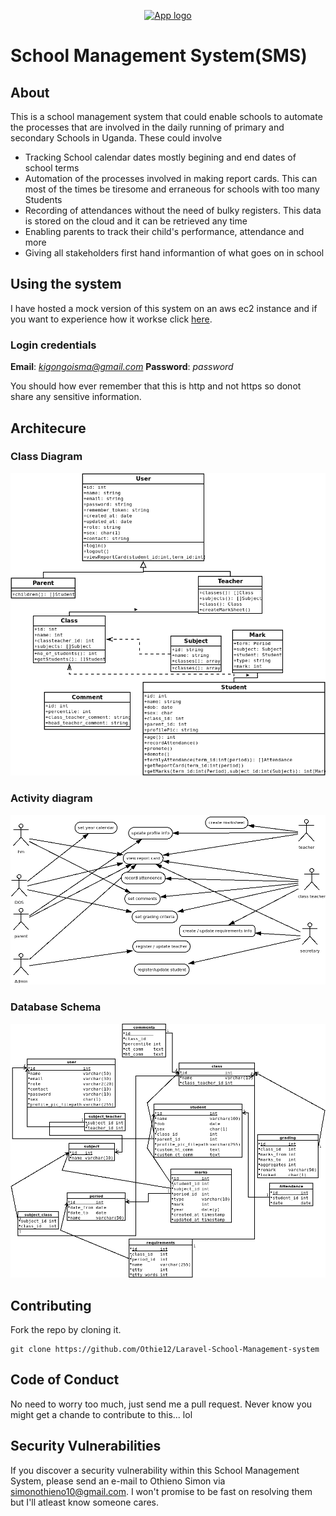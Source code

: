 <p align="center"><a href="#about" target="_blank"><img src="public/storage/logos/Asset 8.png" width="400" alt="App logo"></a></p>


# School Management System(SMS)
## About

This is a school management system that could enable schools to automate the processes that are involved in the daily running of primary and secondary Schools in Uganda. These could involve

- Tracking School calendar dates mostly begining and end dates of school terms
- Automation of the processes involved in making report cards. This can most of the times be tiresome and erraneous for schools with too many Students
- Recording of attendances without the need of bulky registers. This data is stored on the cloud and it can be retrieved any time
- Enabling parents to track their child's performance, attendance and more
- Giving all stakeholders first hand informantion of what goes on in school

## Using the system

I have hosted a mock version of this system on an aws ec2 instance and if you want to experience how it workse click [here](http://ec2-52-207-53-188.compute-1.amazonaws.com/login).

### Login credentials
**Email**: *kigongoisma@gmail.com*
**Password**: *password*

You should how ever remember that this is http and not https so donot share any sensitive information.

## Architecure
### Class Diagram
![class-diagram](documentation/repo%20class.png)

### Activity diagram
![activity-diagram](documentation/repo%20activity.png)

### Database Schema
![schema](documentation/repo%20db.png)

## Contributing

Fork the repo by cloning it.
```
git clone https://github.com/Othie12/Laravel-School-Management-system
```

## Code of Conduct

No need to worry too much, just send me a pull request. Never know you might get a chande to contribute to this... lol
## Security Vulnerabilities

If you discover a security vulnerability within this School Management System, please send an e-mail to Othieno Simon via [simonothieno10@gmail.com](mailto:simonothieno10@gmail.com). I won't promise to be fast on resolving them but I'll atleast know someone cares.

